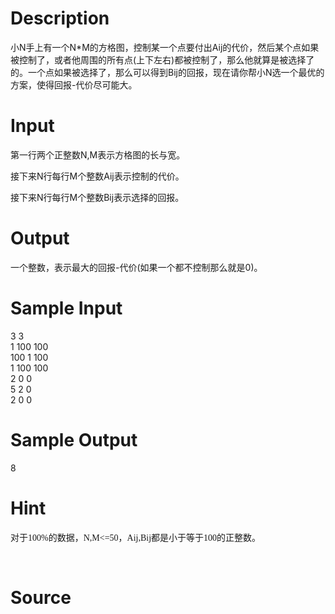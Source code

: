 
# Description

<div class="content"><p class="MsoNormal" align="center" style="text-align:center"></p>
<p class="MsoNormal" style="text-align: left;">小N手上有一个N*M的方格图，控制某一个点要付出Aij的代价，然后某个点如果被控制了，或者他周围的所有点(上下左右)都被控制了，那么他就算是被选择了的。一个点如果被选择了，那么可以得到Bij的回报，现在请你帮小N选一个最优的方案，使得回报-代价尽可能大。</p>
<p class="MsoNormal" style="text-indent:21.0pt"></p>
<p></p></div>

# Input

<div class="content"><div>
<p class="MsoNormal">第一行两个正整数N,M表示方格图的长与宽。</p>
<p class="MsoNormal">接下来N行每行M个整数Aij表示控制的代价。</p>
<p class="MsoNormal">接下来N行每行M个整数Bij表示选择的回报。</p>
</div>
<div>
<p></p>
</div></div>

# Output

<div class="content"><div>
<p class="MsoNormal">一个整数，表示最大的回报-代价(如果一个都不控制那么就是0)。</p>
</div>
<p></p></div>

# Sample Input

<div class="content"><span class="sampledata">3 3<br/>
1 100 100<br/>
100 1 100<br/>
1 100 100<br/>
2 0 0<br/>
5 2 0<br/>
2 0 0</span></div>

# Sample Output

<div class="content"><span class="sampledata">8</span></div>

# Hint

<div class="content"><p></p><p><span style="font-size:10.5pt;mso-bidi-font-size:11.0pt;&lt;br /&gt;
font-family:宋体;mso-ascii-font-family:Calibri;mso-hansi-font-family:Calibri;&lt;br /&gt;
mso-bidi-font-family:&#34;Times New Roman&#34;;mso-font-kerning:1.0pt;mso-ansi-language:&lt;br /&gt;
EN-US;mso-fareast-language:ZH-CN;mso-bidi-language:AR-SA">对于</span><span lang="EN-US" style="font-size:10.5pt;mso-bidi-font-size:11.0pt;font-family:Calibri;&lt;br /&gt;
mso-fareast-font-family:宋体;mso-bidi-font-family:&#34;Times New Roman&#34;;mso-font-kerning:&lt;br /&gt;
1.0pt;mso-ansi-language:EN-US;mso-fareast-language:ZH-CN;mso-bidi-language:&lt;br /&gt;
AR-SA">100%</span><span style="font-size:10.5pt;mso-bidi-font-size:11.0pt;&lt;br /&gt;
font-family:宋体;mso-ascii-font-family:Calibri;mso-hansi-font-family:Calibri;&lt;br /&gt;
mso-bidi-font-family:&#34;Times New Roman&#34;;mso-font-kerning:1.0pt;mso-ansi-language:&lt;br /&gt;
EN-US;mso-fareast-language:ZH-CN;mso-bidi-language:AR-SA">的数据，</span><span lang="EN-US" style="font-size:10.5pt;mso-bidi-font-size:11.0pt;font-family:Calibri;&lt;br /&gt;
mso-fareast-font-family:宋体;mso-bidi-font-family:&#34;Times New Roman&#34;;mso-font-kerning:&lt;br /&gt;
1.0pt;mso-ansi-language:EN-US;mso-fareast-language:ZH-CN;mso-bidi-language:&lt;br /&gt;
AR-SA">N,M&lt;=50</span><span style="font-size:10.5pt;mso-bidi-font-size:11.0pt;&lt;br /&gt;
font-family:宋体;mso-ascii-font-family:Calibri;mso-hansi-font-family:Calibri;&lt;br /&gt;
mso-bidi-font-family:&#34;Times New Roman&#34;;mso-font-kerning:1.0pt;mso-ansi-language:&lt;br /&gt;
EN-US;mso-fareast-language:ZH-CN;mso-bidi-language:AR-SA">，</span><span lang="EN-US" style="font-size:10.5pt;mso-bidi-font-size:11.0pt;font-family:Calibri;&lt;br /&gt;
mso-fareast-font-family:宋体;mso-bidi-font-family:&#34;Times New Roman&#34;;mso-font-kerning:&lt;br /&gt;
1.0pt;mso-ansi-language:EN-US;mso-fareast-language:ZH-CN;mso-bidi-language:&lt;br /&gt;
AR-SA">Aij,Bij</span><span style="font-size:10.5pt;mso-bidi-font-size:11.0pt;&lt;br /&gt;
font-family:宋体;mso-ascii-font-family:Calibri;mso-hansi-font-family:Calibri;&lt;br /&gt;
mso-bidi-font-family:&#34;Times New Roman&#34;;mso-font-kerning:1.0pt;mso-ansi-language:&lt;br /&gt;
EN-US;mso-fareast-language:ZH-CN;mso-bidi-language:AR-SA">都是小于等于</span><span lang="EN-US" style="font-size:10.5pt;mso-bidi-font-size:11.0pt;font-family:Calibri;&lt;br /&gt;
mso-fareast-font-family:宋体;mso-bidi-font-family:&#34;Times New Roman&#34;;mso-font-kerning:&lt;br /&gt;
1.0pt;mso-ansi-language:EN-US;mso-fareast-language:ZH-CN;mso-bidi-language:&lt;br /&gt;
AR-SA">100</span><span style="font-size:10.5pt;mso-bidi-font-size:11.0pt;&lt;br /&gt;
font-family:宋体;mso-ascii-font-family:Calibri;mso-hansi-font-family:Calibri;&lt;br /&gt;
mso-bidi-font-family:&#34;Times New Roman&#34;;mso-font-kerning:1.0pt;mso-ansi-language:&lt;br /&gt;
EN-US;mso-fareast-language:ZH-CN;mso-bidi-language:AR-SA">的正整数。</span></p><br/>
<p></p><p></p></div>

# Source

<div class="content"><p><a href="problemset.php?search="></a></p></div>

